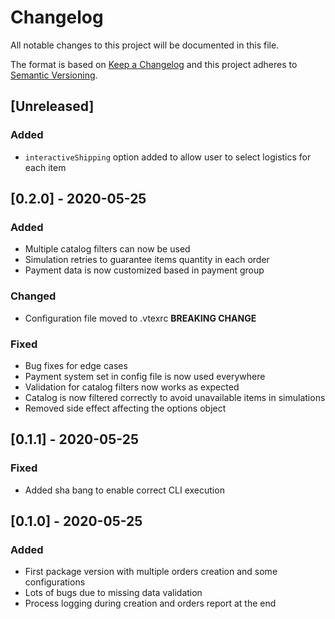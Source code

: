 # Changelog

All notable changes to this project will be documented in this file.

The format is based on [Keep a Changelog](http://keepachangelog.com/en/1.0.0/)
and this project adheres to [Semantic Versioning](http://semver.org/spec/v2.0.0.html).

## [Unreleased]
### Added
- `interactiveShipping` option added to allow user to select logistics for each item

## [0.2.0] - 2020-05-25
### Added
- Multiple catalog filters can now be used
- Simulation retries to guarantee items quantity in each order
- Payment data is now customized based in payment group

### Changed
- Configuration file moved to .vtexrc **BREAKING CHANGE**

### Fixed
- Bug fixes for edge cases
- Payment system set in config file is now used everywhere
- Validation for catalog filters now works as expected
- Catalog is now filtered correctly to avoid unavailable items in simulations
- Removed side effect affecting the options object

## [0.1.1] - 2020-05-25
### Fixed
- Added sha bang to enable correct CLI execution

## [0.1.0] - 2020-05-25
### Added
- First package version with multiple orders creation and some configurations
- Lots of bugs due to missing data validation
- Process logging during creation and orders report at the end
